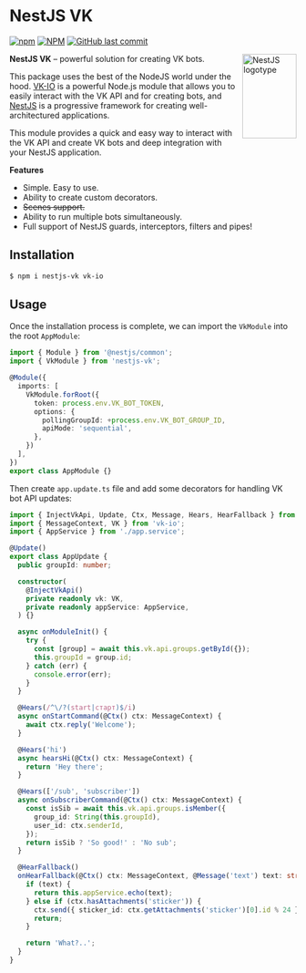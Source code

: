 # NestJS VK
[![npm](https://img.shields.io/npm/v/nestjs-vk.svg?style=flat-square)](https://www.npmjs.com/package/nestjs-vk)
[![NPM](https://img.shields.io/npm/dt/nestjs-vk.svg?style=flat-square)](https://www.npmjs.com/package/nestjs-vk)
[![GitHub last commit](https://img.shields.io/github/last-commit/xtcry/nestjs-vk)](https://github.com/xtcry/nestjs-vk)

<img src="https://nestjs.com/img/logo-small.svg" title="NestJS logotype" align="right" width="95" height="148">

**NestJS VK** – powerful solution for creating VK bots.

This package uses the best of the NodeJS world under the hood. [VK-IO](https://github.com/negezor/vk-io) is a powerful Node.js module that allows you to easily interact with the VK API and for creating bots, and [NestJS](https://github.com/nestjs) is a progressive framework for creating well-architectured applications.

This module provides a quick and easy way to interact with the VK API and create VK bots and deep integration with your NestJS application.

**Features**

- Simple. Easy to use.
- Ability to create custom decorators.
- ~~Scenes support.~~
- Ability to run multiple bots simultaneously.
- Full support of NestJS guards, interceptors, filters and pipes!

## Installation

```bash
$ npm i nestjs-vk vk-io
```

## Usage
Once the installation process is complete, we can import the `VkModule` into the root `AppModule`:
```typescript
import { Module } from '@nestjs/common';
import { VkModule } from 'nestjs-vk';

@Module({
  imports: [
    VkModule.forRoot({
      token: process.env.VK_BOT_TOKEN,
      options: {
        pollingGroupId: +process.env.VK_BOT_GROUP_ID,
        apiMode: 'sequential',
      },
    })
  ],
})
export class AppModule {}
```

Then create `app.update.ts` file and add some decorators for handling VK bot API updates:
```typescript
import { InjectVkApi, Update, Ctx, Message, Hears, HearFallback } from 'nestjs-vk';
import { MessageContext, VK } from 'vk-io';
import { AppService } from './app.service';

@Update()
export class AppUpdate {
  public groupId: number;

  constructor(
    @InjectVkApi()
    private readonly vk: VK,
    private readonly appService: AppService,
  ) {}

  async onModuleInit() {
    try {
      const [group] = await this.vk.api.groups.getById({});
      this.groupId = group.id;
    } catch (err) {
      console.error(err);
    }
  }

  @Hears(/^\/?(start|старт)$/i)
  async onStartCommand(@Ctx() ctx: MessageContext) {
    await ctx.reply('Welcome');
  }

  @Hears('hi')
  async hearsHi(@Ctx() ctx: MessageContext) {
    return 'Hey there';
  }

  @Hears(['/sub', 'subscriber'])
  async onSubscriberCommand(@Ctx() ctx: MessageContext) {
    const isSib = await this.vk.api.groups.isMember({
      group_id: String(this.groupId),
      user_id: ctx.senderId,
    });
    return isSib ? 'So good!' : 'No sub';
  }

  @HearFallback()
  onHearFallback(@Ctx() ctx: MessageContext, @Message('text') text: string) {
    if (text) {
      return this.appService.echo(text);
    } else if (ctx.hasAttachments('sticker')) {
      ctx.send({ sticker_id: ctx.getAttachments('sticker')[0].id % 24 });
      return;
    }

    return 'What?..';
  }
}
```
